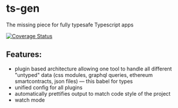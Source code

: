 # ts-gen

The missing piece for fully typesafe Typescript apps

[![Coverage Status](https://coveralls.io/repos/github/krzkaczor/ts-gen/badge.svg?branch=master)](https://coveralls.io/github/krzkaczor/ts-gen?branch=master)

## Features:

- plugin based architecture allowing one tool to handle all different "untyped" data (css modules, graphql queries,
  ethereum smartcontracts, json files) — this babel for types
- unified config for all plugins
- automatically prettifies output to match code style of the project
- watch mode
